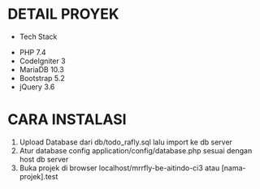 # DETAIL PROYEK 

* Tech Stack
 - PHP 7.4
 - CodeIgniter 3
 - MariaDB 10.3
 - Bootstrap 5.2
 - jQuery 3.6

# CARA INSTALASI

1. Upload Database dari db/todo_rafly.sql lalu import ke db server
2. Atur database config application/config/database.php sesuai dengan host db server
3. Buka projek di browser
	localhost/mrrfly-be-aitindo-ci3 atau [nama-projek].test